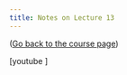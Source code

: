 ```yaml
---
title: Notes on Lecture 13
---
```


([Go back to the course page](/classes/parp/index.html))

[youtube ]

